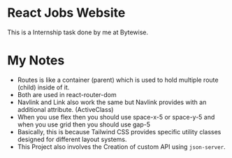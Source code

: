 # React Jobs Website
This is a Internship task done by me at Bytewise.

# My Notes
- Routes is like a container (parent) which is used to hold multiple route (child) inside of it.
- Both are used in react-router-dom
- Navlink and Link also work the same but Navlink provides with an additional attribute. (ActiveClass)
- When you use flex then you should use space-x-5 or space-y-5 and when you use grid then you should use gap-5
- Basically, this is because Tailwind CSS provides specific utility classes designed for different layout systems.
- This Project also involves the Creation of custom API using `json-server`.